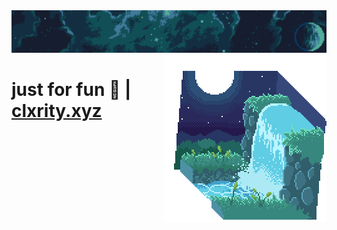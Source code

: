 <div id='main'>
  <div id='top-images'>
    <span>
      <img src='./images/clxrity_banner.png' />
      <img src='./images/clxrity_fountain.gif' align='right' />
    </span>
  </div>
  <h1>just for fun 🌱 | <a href='https://clxrity.xyz' target='_blank'>
      clxrity.xyz
    </a>
  </h1>
</div>
